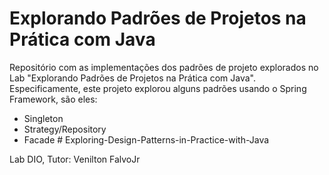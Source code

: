# Explorando Padrões de Projetos na Prática com Java

Repositório com as implementações dos padrões de projeto explorados no Lab "Explorando Padrões de Projetos na Prática com Java". Especificamente, este projeto explorou alguns padrões usando o Spring Framework, são eles:
- Singleton
- Strategy/Repository
- Facade
#   E x p l o r i n g - D e s i g n - P a t t e r n s - i n - P r a c t i c e - w i t h - J a v a 
Lab DIO, Tutor: Venilton FalvoJr
 
 